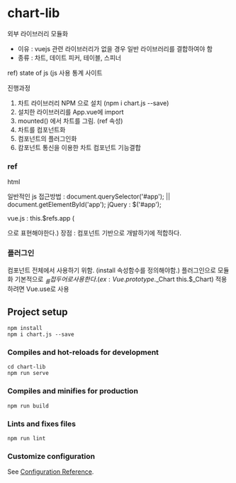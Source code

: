 # chart-lib
외부 라이브러리 모듈화
- 이유 : vuejs 관련 라이브러리가 없을 경우 일반 라이브러리를 결합하여야 함
- 종류 : 차트, 데이트 피커, 테이블, 스피너 

ref) state of js (js 사용 통계 사이트

진행과정
1. 차트 라이브러리 NPM 으로 설치 (npm i chart.js --save)
2. 설치한 라이브러리를 App.vue에 import
3. mounted() 에서 차트를 그림. (ref 속성)
4. 차트를 컴포넌트화 
5. 컴포넌트의 플러그인화
6. 캄포넌트 통신을 이용한 차트 컴포넌트 기능결합

### ref
html
<div id="app"></div>
일반적인 js 접근방법 : document.querySelector('#app'); || document.getElementById('app');
jQuery : $('#app');

vue.js : this.$refs.app (<div ref="app"></div> 으로 표현해야한다.)
장점 : 컴포넌트 기반으로 개발하기에 적합하다. 

### 플러그인
컴포넌트 전체에서 사용하기 위함. (install 속성함수를 정의해야함.) 플러그인으로 모듈화
기본적으로 $_ 를 접두어로 사용한다. (ex : Vue.prototype.$_Chart this.$_Chart)
적용하려면 Vue.use로 사용

## Project setup
```
npm install
npm i chart.js --save
```

### Compiles and hot-reloads for development
```
cd chart-lib
npm run serve
```

### Compiles and minifies for production
```
npm run build
```

### Lints and fixes files
```
npm run lint
```

### Customize configuration
See [Configuration Reference](https://cli.vuejs.org/config/).
